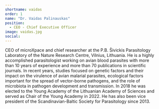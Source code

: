 ```yaml
---
shortname: vaidas
order: 1
name: "Dr. Vaidas Palinauskas"
position: 
  - CEO - Chief Executive Officer
image: vaidas.jpg
social:
---
```

CEO of microXpace and chief researcher at the P.B. Šivickis Parasitology
Laboratory of the Nature Research Centre, Vilnius, Lithuania. He is a highly
accomplished parasitologist working on avian blood parasites with more than 10
years of experience and more than 70 publications in scientific journals. In recent
years, studies focused on genetic factors and their impact on the virulence of avian
malarial parasites, ecological factors important for the spread of vector-borne
pathogens, and the role of microbiota in pathogen development and transmission. In
2018 he was elected to the Young Academy of the Lithuanian Academy of Sciences
and served as Chair of the Young Academy in 2022. He has also been vice
president of the Scandinavian-Baltic Society for Parasitology since 2013.